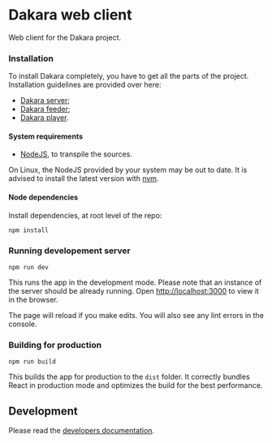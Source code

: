 # Dakara web client

Web client for the Dakara project.

### Installation

To install Dakara completely, you have to get all the parts of the project.
Installation guidelines are provided over here:

* [Dakara server](https://github.com/DakaraProject/dakara-server/);
* [Dakara feeder](https://github.com/DakaraProject/dakara-feeder/);
* [Dakara player](https://github.com/DakaraProject/dakara-player/).

#### System requirements

* [NodeJS](https://nodejs.org/), to transpile the sources.

On Linux, the NodeJS provided by your system may be out to date.
It is advised to install the latest version with [nvm](http://nvm.sh/).

#### Node dependencies

Install dependencies, at root level of the repo:

```shell
npm install
```

### Running developement server

```shell
npm run dev
```

This runs the app in the development mode.
Please note that an instance of the server should be already running.
Open [http://localhost:3000](http://localhost:3000) to view it in the browser.

The page will reload if you make edits.
You will also see any lint errors in the console.

### Building for production

```shell
npm run build
```

This builds the app for production to the `dist` folder.
It correctly bundles React in production mode and optimizes the build for the best performance.

## Development

Please read the [developers documentation](CONTRIBUTING.md).

